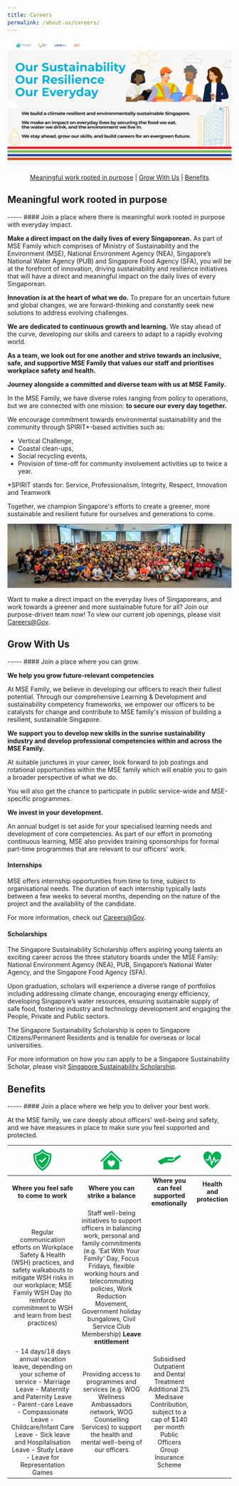 ```yaml
---
title: Careers
permalink: /about-us/careers/
---
```


![MSE Banner - Our Sustainability, Our Resilience, Our Everyday](/images/mse-careers-banner.jpg)


<div>
<center>	  
	  <a href="#meaningfulwork">Meaningful work rooted in purpose</a> | 
	  <a href="#growwithus">Grow With Us</a> | 
	  <a href="#benefits">Benefits</a> 
</center>
</div>

<h2><a name="meaningfulwork"></a>Meaningful work rooted in purpose</h2>
-----
#### Join a place where there is meaningful work rooted in purpose with everyday impact.

<b>Make a direct impact on the daily lives of every Singaporean.</b>
As part of MSE Family which comprises of Ministry of Sustainability and the Environment (MSE), National Environment Agency (NEA), Singapore’s National Water Agency (PUB) and Singapore Food Agency (SFA), you will be at the forefront of innovation, driving sustainability and resilience initiatives that will have a direct and meaningful impact on the daily lives of every Singaporean. 

<b>Innovation is at the heart of what we do.</b> To prepare for an uncertain future and global changes, we are forward-thinking and constantly seek new solutions to address evolving challenges. 

<b>We are dedicated to continuous growth and learning.</b> We stay ahead of the curve, developing our skills and careers to adapt to a rapidly evolving world. 

<b>As a team, we look out for one another and strive towards an inclusive, safe, and supportive MSE Family that values our staff and prioritises workplace safety and health. </b>

**Journey alongside a committed and diverse team with us at MSE Family.**

In the MSE Family, we have diverse roles ranging from policy to operations, but we are connected with one mission: <b>to secure our every day together.</b>

We encourage commitment towards environmental sustainability and the community through SPIRIT*-based activities such as: 

* Vertical Challenge,
* Coastal clean-ups,
* Social recycling events,
* Provision of time-off for community involvement activities up to twice a year.

*SPIRIT stands for: Service, Professionalism, Integrity, Respect, Innovation and Teamwork

Together, we champion Singapore's efforts to create a greener, more sustainable and resilient future for ourselves and generations to come. 

![MSE Family](/images/IMG-20240412-WA0003.jpg)

Want to make a direct impact on the everyday lives of Singaporeans, and work towards a greener and more sustainable future for all? Join our purpose-driven team now! To view our current job openings, please visit [Careers@Gov](http://www.careers.gov.sg/what-we-do/build-our-environment/).


<h2><a name="growwithus"></a>Grow With Us </h2>
-----
#### Join a place where you can grow.

**We help you grow future-relevant competencies**

At MSE Family, we believe in developing our officers to reach their fullest potential. Through our comprehensive Learning & Development and sustainability competency frameworks, we empower our officers to be catalysts for change and contribute to MSE family's mission of building a resilient, sustainable Singapore. 

**We support you to develop new skills in the sunrise sustainability industry and develop professional competencies within and across the MSE Family.**

At suitable junctures in your career, look forward to job postings and rotational opportunities within the MSE family which will enable you to gain a broader perspective of what we do. 

You will also get the chance to participate in public service-wide and MSE-specific programmes.

**We invest in your development.**

An annual budget is set aside for your specialised learning needs and development of core competencies. As part of our effort in promoting continuous learning, MSE also provides training sponsorships for formal part-time programmes that are relevant to our officers' work. 

#### Internships  

MSE offers internship opportunities from time to time, subject to organisational needs. The duration of each internship typically lasts between a few weeks to several months, depending on the nature of the project and the availability of the candidate. 

For more information, check out [Careers@Gov](http://www.careers.gov.sg).  

#### Scholarships

The Singapore Sustainability Scholarship offers aspiring young talents an exciting career across the three statutory boards under the MSE Family: National Environment Agency (NEA), PUB, Singapore’s National Water Agency, and the Singapore Food Agency (SFA).  

Upon graduation, scholars will experience a diverse range of portfolios including addressing climate change, encouraging energy efficiency, developing Singapore’s water resources, ensuring sustainable supply of safe food, fostering industry and technology development and engaging the People, Private and Public sectors.  

The Singapore Sustainability Scholarship is open to Singapore Citizens/Permanent Residents and is tenable for overseas or local universities.  

For more information on how you can apply to be a Singapore Sustainability Scholar, please visit [Singapore Sustainability Scholarship](https://brightsparks.com.sg/profile/nea_pub_sfa/index.php).  

<h2><a name="benefits"></a>Benefits</h2>
-----
#### Join a place where we help you to deliver your best work.

At the MSE family, we care deeply about officers' well-being and safety, and we have measures in place to make sure you feel supported and protected. 

| <img src="/images/icon1.png" style="width:57px"> | <img src="/images/icon2.png" style="width:57px"> | <img src="/images/icon3.png" style="width:57px"> | <img src="/images/icon4.png" style="width:57px"> |
| :--------:|:--------:|:--------:|:--------:|
| **Where you feel safe to come to work** | **Where you can strike a balance** | **Where you can feel supported emotionally** | **Health and protection** |
| Regular communication efforts on Workplace Safety & Health (WSH) practices, and safety walkabouts to mitigate WSH risks in our workplace; MSE Family WSH Day (to reinforce commitment to WSH and learn from best practices)| Staff well-being initiatives to support officers in balancing work, personal and family commitments (e.g. 'Eat With Your Family' Day, Focus Fridays, flexible working hours and telecommuting policies, Work Reduction Movement, Government holiday bungalows, Civil Service Club Membership) **Leave entitlement**
- 14 days/18 days annual vacation leave, depending on your scheme of service - Marriage Leave - Maternity and Paternity Leave - Parent-care Leave - Compassionate Leave - Childcare/Infant Care Leave - Sick leave and Hospitalisation Leave - Study Leave - Leave for Representation Games | Providing access to programmes and services (e.g. WOG Wellness Ambassadors network, WOG Counselling Services) to support the health and mental well-being of our officers | Subsidised Outpatient and Dental Treatment <br> Additional 2% Medisave Contribution, subject to a cap of $140 per month <br> Public Officers Group Insurance Scheme





